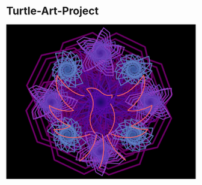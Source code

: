 # Turtle-Art-Project
<img src="https://github.com/WillC919/Turtle-Art-Project/blob/master/Illuminating%20World.PNG">
